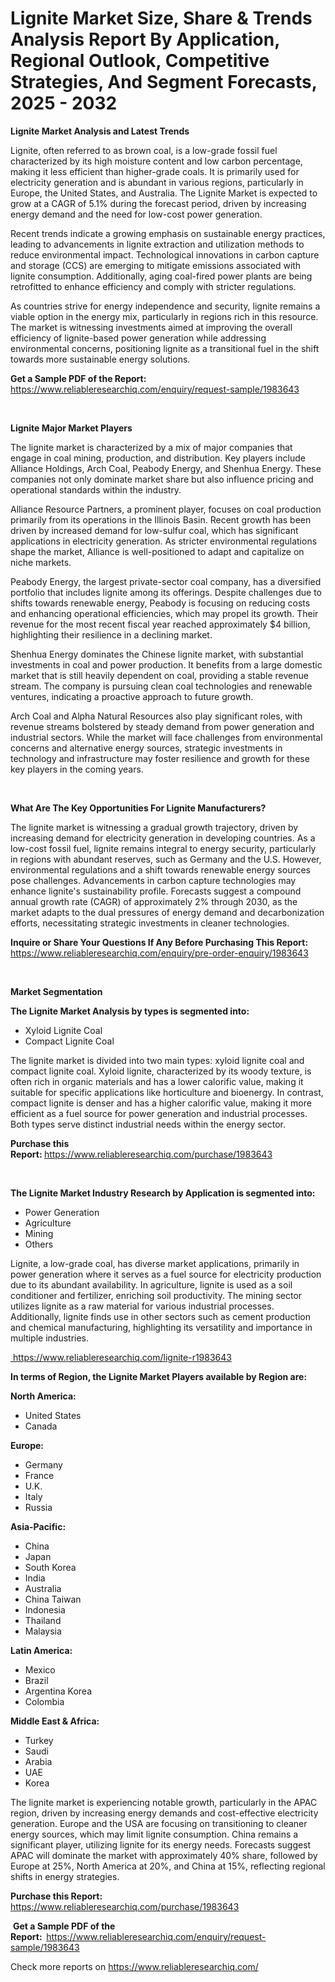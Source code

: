 <p><h1>Lignite Market Size, Share & Trends Analysis Report By Application, Regional Outlook, Competitive Strategies, And Segment Forecasts, 2025 - 2032</h1></p><p><strong>Lignite Market Analysis and Latest Trends</strong></p>
<p><p>Lignite, often referred to as brown coal, is a low-grade fossil fuel characterized by its high moisture content and low carbon percentage, making it less efficient than higher-grade coals. It is primarily used for electricity generation and is abundant in various regions, particularly in Europe, the United States, and Australia. The Lignite Market is expected to grow at a CAGR of 5.1% during the forecast period, driven by increasing energy demand and the need for low-cost power generation.</p><p>Recent trends indicate a growing emphasis on sustainable energy practices, leading to advancements in lignite extraction and utilization methods to reduce environmental impact. Technological innovations in carbon capture and storage (CCS) are emerging to mitigate emissions associated with lignite consumption. Additionally, aging coal-fired power plants are being retrofitted to enhance efficiency and comply with stricter regulations. </p><p>As countries strive for energy independence and security, lignite remains a viable option in the energy mix, particularly in regions rich in this resource. The market is witnessing investments aimed at improving the overall efficiency of lignite-based power generation while addressing environmental concerns, positioning lignite as a transitional fuel in the shift towards more sustainable energy solutions.</p></p>
<p><strong>Get a Sample PDF of the Report:&nbsp;</strong> <a href="https://www.reliableresearchiq.com/enquiry/request-sample/1983643?utm_campaign=3103&utm_medium=2&utm_source=Github&utm_content=ia&utm_term=01042025&utm_id=lignite">https://www.reliableresearchiq.com/enquiry/request-sample/1983643</a></p>
<p>&nbsp;</p>
<p><strong>Lignite Major Market Players</strong></p>
<p><p>The lignite market is characterized by a mix of major companies that engage in coal mining, production, and distribution. Key players include Alliance Holdings, Arch Coal, Peabody Energy, and Shenhua Energy. These companies not only dominate market share but also influence pricing and operational standards within the industry.</p><p>Alliance Resource Partners, a prominent player, focuses on coal production primarily from its operations in the Illinois Basin. Recent growth has been driven by increased demand for low-sulfur coal, which has significant applications in electricity generation. As stricter environmental regulations shape the market, Alliance is well-positioned to adapt and capitalize on niche markets.</p><p>Peabody Energy, the largest private-sector coal company, has a diversified portfolio that includes lignite among its offerings. Despite challenges due to shifts towards renewable energy, Peabody is focusing on reducing costs and enhancing operational efficiencies, which may propel its growth. Their revenue for the most recent fiscal year reached approximately $4 billion, highlighting their resilience in a declining market.</p><p>Shenhua Energy dominates the Chinese lignite market, with substantial investments in coal and power production. It benefits from a large domestic market that is still heavily dependent on coal, providing a stable revenue stream. The company is pursuing clean coal technologies and renewable ventures, indicating a proactive approach to future growth.</p><p>Arch Coal and Alpha Natural Resources also play significant roles, with revenue streams bolstered by steady demand from power generation and industrial sectors. While the market will face challenges from environmental concerns and alternative energy sources, strategic investments in technology and infrastructure may foster resilience and growth for these key players in the coming years.</p></p>
<p>&nbsp;</p>
<p><strong>What Are The Key Opportunities For Lignite Manufacturers?</strong></p>
<p><p>The lignite market is witnessing a gradual growth trajectory, driven by increasing demand for electricity generation in developing countries. As a low-cost fossil fuel, lignite remains integral to energy security, particularly in regions with abundant reserves, such as Germany and the U.S. However, environmental regulations and a shift towards renewable energy sources pose challenges. Advancements in carbon capture technologies may enhance lignite's sustainability profile. Forecasts suggest a compound annual growth rate (CAGR) of approximately 2% through 2030, as the market adapts to the dual pressures of energy demand and decarbonization efforts, necessitating strategic investments in cleaner technologies.</p></p>
<p><strong>Inquire or Share Your Questions If Any Before Purchasing This Report:</strong> <a href="https://www.reliableresearchiq.com/enquiry/pre-order-enquiry/1983643?utm_campaign=3103&utm_medium=2&utm_source=Github&utm_content=ia&utm_term=01042025&utm_id=lignite">https://www.reliableresearchiq.com/enquiry/pre-order-enquiry/1983643</a></p>
<p>&nbsp;</p>
<p><strong>Market Segmentation</strong></p>
<p><strong>The Lignite Market Analysis by types is segmented into:</strong></p>
<p><ul><li>Xyloid Lignite Coal</li><li>Compact Lignite Coal</li></ul></p>
<p><p>The lignite market is divided into two main types: xyloid lignite coal and compact lignite coal. Xyloid lignite, characterized by its woody texture, is often rich in organic materials and has a lower calorific value, making it suitable for specific applications like horticulture and bioenergy. In contrast, compact lignite is denser and has a higher calorific value, making it more efficient as a fuel source for power generation and industrial processes. Both types serve distinct industrial needs within the energy sector.</p></p>
<p><strong>Purchase this Report:&nbsp;</strong><a href="https://www.reliableresearchiq.com/purchase/1983643?utm_campaign=3103&utm_medium=2&utm_source=Github&utm_content=ia&utm_term=01042025&utm_id=lignite">https://www.reliableresearchiq.com/purchase/1983643</a></p>
<p>&nbsp;</p>
<p><strong>The Lignite Market Industry Research by Application is segmented into:</strong></p>
<p><ul><li>Power Generation</li><li>Agriculture</li><li>Mining</li><li>Others</li></ul></p>
<p><p>Lignite, a low-grade coal, has diverse market applications, primarily in power generation where it serves as a fuel source for electricity production due to its abundant availability. In agriculture, lignite is used as a soil conditioner and fertilizer, enriching soil productivity. The mining sector utilizes lignite as a raw material for various industrial processes. Additionally, lignite finds use in other sectors such as cement production and chemical manufacturing, highlighting its versatility and importance in multiple industries.</p></p>
<p><a href="https://www.reliableresearchiq.com/lignite-r1983643?utm_campaign=3103&utm_medium=2&utm_source=Github&utm_content=ia&utm_term=01042025&utm_id=lignite">&nbsp;https://www.reliableresearchiq.com/lignite-r1983643</a></p>
<p><strong>In terms of Region, the Lignite Market Players available by Region are:</strong></p>
<p>
    <p> <strong> North America: </strong>
        <ul>
            <li>United States</li>
            <li>Canada</li>
        </ul>
        </p> 
    <p> <strong> Europe: </strong>
        <ul>
            <li>Germany</li>
            <li>France</li>
            <li>U.K.</li>
            <li>Italy</li>
            <li>Russia</li>
        </ul>
        </p> 
    <p> <strong> Asia-Pacific: </strong>
        <ul>
            <li>China</li>
            <li>Japan</li>
            <li>South Korea</li>
            <li>India</li>
            <li>Australia</li>
            <li>China Taiwan</li>
            <li>Indonesia</li>
            <li>Thailand</li>
            <li>Malaysia</li>
        </ul>
        </p> 
    <p> <strong> Latin America: </strong>
        <ul>
            <li>Mexico</li>
            <li>Brazil</li>
            <li>Argentina Korea</li>
            <li>Colombia</li>
        </ul>
        </p> 
    <p> <strong> Middle East & Africa: </strong>
        <ul>
            <li>Turkey</li>
            <li>Saudi</li>
            <li>Arabia</li>
            <li>UAE</li>
            <li>Korea</li>
        </ul>
    </p>
    </p>
<p><p>The lignite market is experiencing notable growth, particularly in the APAC region, driven by increasing energy demands and cost-effective electricity generation. Europe and the USA are focusing on transitioning to cleaner energy sources, which may limit lignite consumption. China remains a significant player, utilizing lignite for its energy needs. Forecasts suggest APAC will dominate the market with approximately 40% share, followed by Europe at 25%, North America at 20%, and China at 15%, reflecting regional shifts in energy strategies.</p></p>
<p><strong>Purchase this Report: </strong><a href="https://www.reliableresearchiq.com/purchase/1983643?utm_campaign=3103&utm_medium=2&utm_source=Github&utm_content=ia&utm_term=01042025&utm_id=lignite">https://www.reliableresearchiq.com/purchase/1983643</a></p>
<p>&nbsp;<strong>Get a Sample PDF of the Report:&nbsp;&nbsp;</strong><a href="https://www.reliableresearchiq.com/enquiry/request-sample/1983643?utm_campaign=3103&utm_medium=2&utm_source=Github&utm_content=ia&utm_term=01042025&utm_id=lignite">https://www.reliableresearchiq.com/enquiry/request-sample/1983643</a></p>
<p><strong></strong></p>
<p>Check more reports on <a href="https://www.reliableresearchiq.com/?utm_campaign=3103&utm_medium=2&utm_source=Github&utm_content=ia&utm_term=01042025&utm_id=lignite">https://www.reliableresearchiq.com/</a></p>